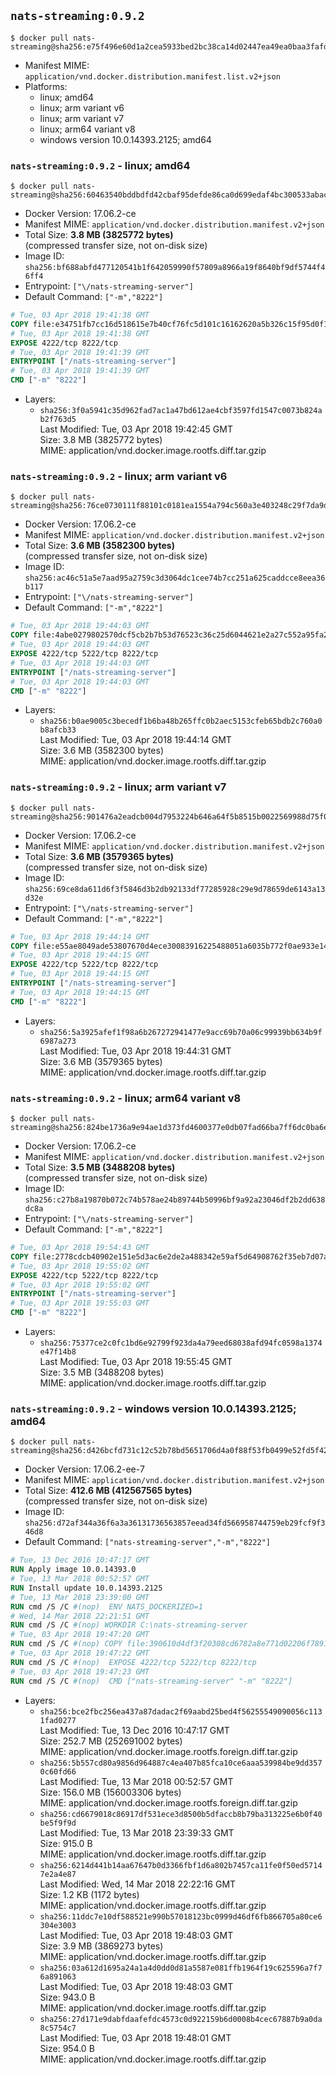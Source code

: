 ## `nats-streaming:0.9.2`

```console
$ docker pull nats-streaming@sha256:e75f496e60d1a2cea5933bed2bc38ca14d02447ea49ea0baa3fafd743ad00fc0
```

-	Manifest MIME: `application/vnd.docker.distribution.manifest.list.v2+json`
-	Platforms:
	-	linux; amd64
	-	linux; arm variant v6
	-	linux; arm variant v7
	-	linux; arm64 variant v8
	-	windows version 10.0.14393.2125; amd64

### `nats-streaming:0.9.2` - linux; amd64

```console
$ docker pull nats-streaming@sha256:60463540bddbdfd42cbaf95defde86ca0d699edaf4bc300533abacffd9fa89ff
```

-	Docker Version: 17.06.2-ce
-	Manifest MIME: `application/vnd.docker.distribution.manifest.v2+json`
-	Total Size: **3.8 MB (3825772 bytes)**  
	(compressed transfer size, not on-disk size)
-	Image ID: `sha256:bf688abfd477120541b1f642059990f57809a8966a19f8640bf9df5744f46ff4`
-	Entrypoint: `["\/nats-streaming-server"]`
-	Default Command: `["-m","8222"]`

```dockerfile
# Tue, 03 Apr 2018 19:41:38 GMT
COPY file:e34751fb7cc16d518615e7b40cf76fc5d101c16162620a5b326c15f95d0f1073 in /nats-streaming-server 
# Tue, 03 Apr 2018 19:41:38 GMT
EXPOSE 4222/tcp 8222/tcp
# Tue, 03 Apr 2018 19:41:39 GMT
ENTRYPOINT ["/nats-streaming-server"]
# Tue, 03 Apr 2018 19:41:39 GMT
CMD ["-m" "8222"]
```

-	Layers:
	-	`sha256:3f0a5941c35d962fad7ac1a47bd612ae4cbf3597fd1547c0073b824ab2f763d5`  
		Last Modified: Tue, 03 Apr 2018 19:42:45 GMT  
		Size: 3.8 MB (3825772 bytes)  
		MIME: application/vnd.docker.image.rootfs.diff.tar.gzip

### `nats-streaming:0.9.2` - linux; arm variant v6

```console
$ docker pull nats-streaming@sha256:76ce0730111f88101c0181ea1554a794c560a3e403248c29f7da9d7e6cc22c9b
```

-	Docker Version: 17.06.2-ce
-	Manifest MIME: `application/vnd.docker.distribution.manifest.v2+json`
-	Total Size: **3.6 MB (3582300 bytes)**  
	(compressed transfer size, not on-disk size)
-	Image ID: `sha256:ac46c51a5e7aad95a2759c3d3064dc1cee74b7cc251a625caddcce8eea36b117`
-	Entrypoint: `["\/nats-streaming-server"]`
-	Default Command: `["-m","8222"]`

```dockerfile
# Tue, 03 Apr 2018 19:44:03 GMT
COPY file:4abe0279802570dcf5cb2b7b53d76523c36c25d6044621e2a27c552a95fa268a in /nats-streaming-server 
# Tue, 03 Apr 2018 19:44:03 GMT
EXPOSE 4222/tcp 5222/tcp 8222/tcp
# Tue, 03 Apr 2018 19:44:03 GMT
ENTRYPOINT ["/nats-streaming-server"]
# Tue, 03 Apr 2018 19:44:03 GMT
CMD ["-m" "8222"]
```

-	Layers:
	-	`sha256:b0ae9005c3becedf1b6ba48b265ffc0b2aec5153cfeb65bdb2c760a0b8afcb33`  
		Last Modified: Tue, 03 Apr 2018 19:44:14 GMT  
		Size: 3.6 MB (3582300 bytes)  
		MIME: application/vnd.docker.image.rootfs.diff.tar.gzip

### `nats-streaming:0.9.2` - linux; arm variant v7

```console
$ docker pull nats-streaming@sha256:901476a2eadcb004d7953224b646a64f5b8515b0022569988d75f04f4015e17e
```

-	Docker Version: 17.06.2-ce
-	Manifest MIME: `application/vnd.docker.distribution.manifest.v2+json`
-	Total Size: **3.6 MB (3579365 bytes)**  
	(compressed transfer size, not on-disk size)
-	Image ID: `sha256:69ce8da611d6f3f5846d3b2db92133df77285928c29e9d78659de6143a13d32e`
-	Entrypoint: `["\/nats-streaming-server"]`
-	Default Command: `["-m","8222"]`

```dockerfile
# Tue, 03 Apr 2018 19:44:14 GMT
COPY file:e55ae8049ade53807670d4ece30083916225488051a6035b772f0ae933e14075 in /nats-streaming-server 
# Tue, 03 Apr 2018 19:44:15 GMT
EXPOSE 4222/tcp 5222/tcp 8222/tcp
# Tue, 03 Apr 2018 19:44:15 GMT
ENTRYPOINT ["/nats-streaming-server"]
# Tue, 03 Apr 2018 19:44:15 GMT
CMD ["-m" "8222"]
```

-	Layers:
	-	`sha256:5a3925afef1f98a6b267272941477e9acc69b70a06c99939bb634b9f6987a273`  
		Last Modified: Tue, 03 Apr 2018 19:44:31 GMT  
		Size: 3.6 MB (3579365 bytes)  
		MIME: application/vnd.docker.image.rootfs.diff.tar.gzip

### `nats-streaming:0.9.2` - linux; arm64 variant v8

```console
$ docker pull nats-streaming@sha256:824be1736a9e94ae1d373fd4600377e0db07fad66ba7ff6dc0ba6e17789f3b88
```

-	Docker Version: 17.06.2-ce
-	Manifest MIME: `application/vnd.docker.distribution.manifest.v2+json`
-	Total Size: **3.5 MB (3488208 bytes)**  
	(compressed transfer size, not on-disk size)
-	Image ID: `sha256:c27b8a19870b072c74b578ae24b89744b50996bf9a92a23046df2b2dd638dc8a`
-	Entrypoint: `["\/nats-streaming-server"]`
-	Default Command: `["-m","8222"]`

```dockerfile
# Tue, 03 Apr 2018 19:54:43 GMT
COPY file:2778cdcb40902e151e5d3ac6e2de2a488342e59af5d64908762f35eb7d07a507 in /nats-streaming-server 
# Tue, 03 Apr 2018 19:55:02 GMT
EXPOSE 4222/tcp 5222/tcp 8222/tcp
# Tue, 03 Apr 2018 19:55:02 GMT
ENTRYPOINT ["/nats-streaming-server"]
# Tue, 03 Apr 2018 19:55:03 GMT
CMD ["-m" "8222"]
```

-	Layers:
	-	`sha256:75377ce2c0fc1bd6e92799f923da4a79eed68038afd94fc0598a1374e47f14b8`  
		Last Modified: Tue, 03 Apr 2018 19:55:45 GMT  
		Size: 3.5 MB (3488208 bytes)  
		MIME: application/vnd.docker.image.rootfs.diff.tar.gzip

### `nats-streaming:0.9.2` - windows version 10.0.14393.2125; amd64

```console
$ docker pull nats-streaming@sha256:d426bcfd731c12c52b78bd5651706d4a0f88f53fb0499e52fd5f4275cce76383
```

-	Docker Version: 17.06.2-ee-7
-	Manifest MIME: `application/vnd.docker.distribution.manifest.v2+json`
-	Total Size: **412.6 MB (412567565 bytes)**  
	(compressed transfer size, not on-disk size)
-	Image ID: `sha256:d72af344a36f6a3a36131736563857eead34fd566958744759eb29fcf9f346d8`
-	Default Command: `["nats-streaming-server","-m","8222"]`

```dockerfile
# Tue, 13 Dec 2016 10:47:17 GMT
RUN Apply image 10.0.14393.0
# Tue, 13 Mar 2018 00:52:57 GMT
RUN Install update 10.0.14393.2125
# Tue, 13 Mar 2018 23:39:00 GMT
RUN cmd /S /C #(nop)  ENV NATS_DOCKERIZED=1
# Wed, 14 Mar 2018 22:21:51 GMT
RUN cmd /S /C #(nop) WORKDIR C:\nats-streaming-server
# Tue, 03 Apr 2018 19:47:20 GMT
RUN cmd /S /C #(nop) COPY file:390610d4df3f20308cd6782a8e771d02206f78919962bc4e7c814c3ffcab202f in nats-streaming-server.exe 
# Tue, 03 Apr 2018 19:47:22 GMT
RUN cmd /S /C #(nop)  EXPOSE 4222/tcp 5222/tcp 8222/tcp
# Tue, 03 Apr 2018 19:47:23 GMT
RUN cmd /S /C #(nop)  CMD ["nats-streaming-server" "-m" "8222"]
```

-	Layers:
	-	`sha256:bce2fbc256ea437a87dadac2f69aabd25bed4f56255549090056c1131fad0277`  
		Last Modified: Tue, 13 Dec 2016 10:47:17 GMT  
		Size: 252.7 MB (252691002 bytes)  
		MIME: application/vnd.docker.image.rootfs.foreign.diff.tar.gzip
	-	`sha256:5b557cd80a9856d964887c4ea407b85fca10ce6aaa539984be9dd3570c60fd66`  
		Last Modified: Tue, 13 Mar 2018 00:52:57 GMT  
		Size: 156.0 MB (156003306 bytes)  
		MIME: application/vnd.docker.image.rootfs.foreign.diff.tar.gzip
	-	`sha256:cd6679018c86917df531ece3d8500b5dfaccb8b79ba313225e6b0f40be5f9f9d`  
		Last Modified: Tue, 13 Mar 2018 23:39:33 GMT  
		Size: 915.0 B  
		MIME: application/vnd.docker.image.rootfs.diff.tar.gzip
	-	`sha256:6214d441b14aa67647b0d3366fbf1d6a802b7457ca11fe0f50ed57147e2a4e87`  
		Last Modified: Wed, 14 Mar 2018 22:22:16 GMT  
		Size: 1.2 KB (1172 bytes)  
		MIME: application/vnd.docker.image.rootfs.diff.tar.gzip
	-	`sha256:11ddc7e10df588521e990b57018123bc0999d46df6fb866705a80ce6304e3003`  
		Last Modified: Tue, 03 Apr 2018 19:48:03 GMT  
		Size: 3.9 MB (3869273 bytes)  
		MIME: application/vnd.docker.image.rootfs.diff.tar.gzip
	-	`sha256:03a612d1695a24a1a4d0dd0d81a5587e081ffb1964f19c625596a7f76a891063`  
		Last Modified: Tue, 03 Apr 2018 19:48:03 GMT  
		Size: 943.0 B  
		MIME: application/vnd.docker.image.rootfs.diff.tar.gzip
	-	`sha256:27d171e9dabfdaafefdc4573c0d922159b6d0008b4cec67887b9a0da8c5754c7`  
		Last Modified: Tue, 03 Apr 2018 19:48:01 GMT  
		Size: 954.0 B  
		MIME: application/vnd.docker.image.rootfs.diff.tar.gzip
